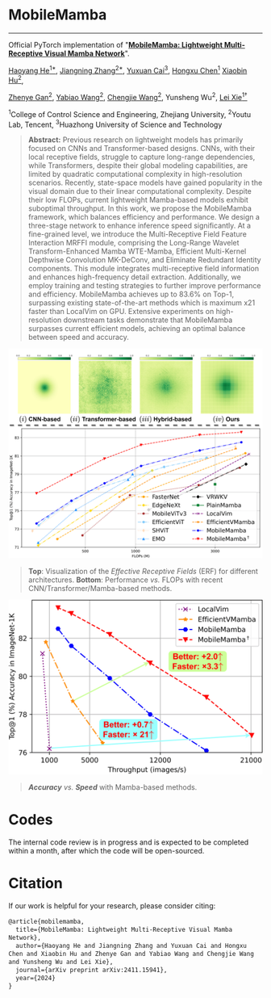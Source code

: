 # MobileMamba

--- 
Official PyTorch implementation of "[**MobileMamba: Lightweight Multi-Receptive Visual Mamba Network**](https://arxiv.org/pdf/2411.15941)".

[Haoyang He<sup>1*</sup>](https://scholar.google.com/citations?hl=zh-CN&user=8NfQv1sAAAAJ),
[Jiangning Zhang<sup>2*</sup>](https://zhangzjn.github.io),
[Yuxuan Cai<sup>3</sup>](https://scholar.google.com/citations?hl=zh-CN&user=J9lTFAUAAAAJ),
[Hongxu Chen<sup>1</sup>](https://scholar.google.com/citations?hl=zh-CN&user=uFT3YfMAAAAJ)
[Xiaobin Hu<sup>2</sup>](https://scholar.google.com/citations?hl=zh-CN&user=3lMuodUAAAAJ),

[Zhenye Gan<sup>2</sup>](https://scholar.google.com/citations?user=fa4NkScAAAAJ&hl=zh-CN),
[Yabiao Wang<sup>2</sup>](https://scholar.google.com/citations?user=xiK4nFUAAAAJ&hl=zh-CN),
[Chengjie Wang<sup>2</sup>](https://scholar.google.com/citations?hl=zh-CN&user=fqte5H4AAAAJ),
Yunsheng Wu<sup>2</sup>,
[Lei Xie<sup>1†</sup>](https://scholar.google.com/citations?hl=zh-CN&user=7ZZ_-m0AAAAJ)

<sup>1</sup>College of Control Science and Engineering, Zhejiang University, 
<sup>2</sup>Youtu Lab, Tencent,
<sup>3</sup>Huazhong University of Science and Technology
> **Abstract:** Previous research on lightweight models has primarily focused on CNNs and Transformer-based designs. CNNs, with their local receptive fields, struggle to capture long-range dependencies, while Transformers, despite their global modeling capabilities, are limited by quadratic computational complexity in high-resolution scenarios. Recently, state-space models have gained popularity in the visual domain due to their linear computational complexity. Despite their low FLOPs, current lightweight Mamba-based models exhibit suboptimal throughput.
In this work, we propose the MobileMamba framework, which balances efficiency and performance. We design a three-stage network to enhance inference speed significantly. At a fine-grained level, we introduce the Multi-Receptive Field Feature Interaction MRFFI module, comprising the Long-Range Wavelet Transform-Enhanced Mamba WTE-Mamba, Efficient Multi-Kernel Depthwise Convolution MK-DeConv, and Eliminate Redundant Identity components. This module integrates multi-receptive field information and enhances high-frequency detail extraction. Additionally, we employ training and testing strategies to further improve performance and efficiency.
MobileMamba achieves up to 83.6% on Top-1, surpassing existing state-of-the-art methods which is maximum x21 faster than LocalVim on GPU. Extensive experiments on high-resolution downstream tasks demonstrate that MobileMamba surpasses current efficient models, achieving an optimal balance between speed and accuracy.

<div align="center">
  <img src="assets/motivation.png" width="800px" />
</div>

> **Top**: Visualization of the *Effective Receptive Fields* (ERF) for different architectures. 
> **Bottom**: Performance *vs.* FLOPs with recent CNN/Transformer/Mamba-based methods.<br>

<div align="center">
  <img src="assets/comparewithmamba.png" width="600px" />
</div>

> ***Accuracy*** *vs.* ***Speed*** with Mamba-based methods.

# Codes
The internal code review is in progress and is expected to be completed within a month, after which the code will be open-sourced.

# Citation
If our work is helpful for your research, please consider citing:
```angular2html
@article{mobilemamba,
  title={MobileMamba: Lightweight Multi-Receptive Visual Mamba Network},
  author={Haoyang He and Jiangning Zhang and Yuxuan Cai and Hongxu Chen and Xiaobin Hu and Zhenye Gan and Yabiao Wang and Chengjie Wang and Yunsheng Wu and Lei Xie},
  journal={arXiv preprint arXiv:2411.15941},
  year={2024}
}
```



